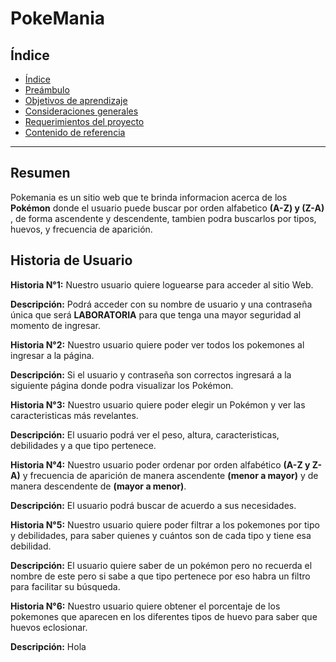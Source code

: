 # PokeMania

## Índice

- [Índice](#índice)
- [Preámbulo](#preámbulo)
- [Objetivos de aprendizaje](#objetivos-de-aprendizaje)
- [Consideraciones generales](#consideraciones-generales)
- [Requerimientos del proyecto](#requerimientos-del-proyecto)
- [Contenido de referencia](#contenido-de-referencia)

***
 
## Resumen

Pokemania es un sitio web que te brinda informacion acerca de los **Pokémon** donde el usuario puede buscar por orden alfabetico **(A-Z) y (Z-A)** , de forma ascendente y descendente, tambien podra buscarlos por tipos, huevos, y frecuencia de aparición.

## Historia de Usuario

**Historia N°1:** Nuestro usuario quiere loguearse para acceder al sitio Web.

**Descripción:** Podrá acceder con su nombre de usuario y una contraseña única que será **LABORATORIA** para que tenga una mayor seguridad al momento de ingresar.

**Historia N°2:** Nuestro usuario quiere poder ver todos los pokemones al ingresar a la página.

**Descripción:** Si el usuario y contraseña son correctos ingresará a la siguiente página donde podra visualizar los Pokémon.

**Historia N°3:** Nuestro usuario quiere poder elegir un Pokémon y ver las caracteristicas más revelantes.

**Descripción:** El usuario podrá ver el peso, altura, caracteristicas, debilidades y a que tipo pertenece.

**Historia N°4:** Nuestro usuario poder ordenar por orden alfabético **(A-Z y Z-A)** y frecuencia de aparición de manera ascendente **(menor a mayor)** y de manera descendente de **(mayor a menor)**.

**Descripción:** El usuario podrá buscar de acuerdo a sus necesidades. 

**Historia N°5:** Nuestro usuario quiere poder filtrar a los pokemones por tipo y debilidades, para saber quienes y cuántos son de cada tipo y tiene esa debilidad.

**Descripción:** El usuario quiere saber de un pokémon pero no recuerda el nombre de este pero si sabe a que tipo pertenece por eso habra un filtro para facilitar su búsqueda. 

**Historia N°6:** Nuestro usuario quiere obtener el porcentaje de los pokemones que aparecen en los diferentes tipos de huevo para saber que huevos eclosionar.

**Descripción:** 
Hola
